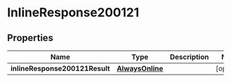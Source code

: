 # InlineResponse200121

## Properties
Name | Type | Description | Notes
------------ | ------------- | ------------- | -------------
**inlineResponse200121Result** | [**AlwaysOnline**](AlwaysOnline.md) |  |  [optional]
